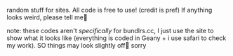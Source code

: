 random stuff for sites. All code is free to use! (credit is pref)
If anything looks weird, please tell me🙏

note: these codes aren't *specifically* for bundlrs.cc, I just use the site to show what it looks like (everything is coded in Geany + i use safari to check my work). SO things may look slightly off🙏 sorry
